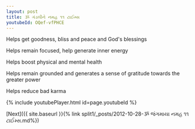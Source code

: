 ```yaml
---
layout: post
title: ૐ ગંડલીને નમહ ૧૧ ટાઈમ્સ
youtubeId: OQef-vfPHCE
---
```

 
 
Helps get goodness, bliss and peace and God's blessings
 
Helps remain focused, help generate inner energy 
 
Helps boost physical and mental health 
 
Helps remain grounded and generates a sense of gratitude towards the greater power 
 
Helps reduce bad karma
 
 
 
 


{% include youtubePlayer.html id=page.youtubeId %}
 
[Next]({{ site.baseurl }}{% link  split1/_posts/2012-10-28-ૐ જંગમાયા નમહ ૧૧ ટાઈમ્સ.md%})
 
